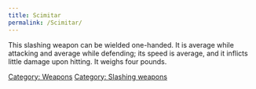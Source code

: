 ```yaml
---
title: Scimitar
permalink: /Scimitar/
---
```


This slashing weapon can be wielded one-handed. It is average while
attacking and average while defending; its speed is average, and it
inflicts little damage upon hitting. It weighs four pounds.

[Category: Weapons](Category:_Weapons "wikilink") [Category: Slashing
weapons](Category:_Slashing_weapons "wikilink")